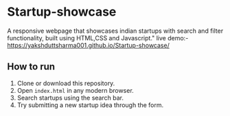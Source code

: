# Startup-showcase
A responsive webpage that showcases indian startups with search and filter functionality, built using HTML,CSS and Javascript."
live demo:-https://yakshduttsharma001.github.io/Startup-showcase/

## How to run
1. Clone or download this repository.
2. Open `index.html` in any modern browser.
3. Search startups using the search bar.
4. Try submitting a new startup idea through the form.
